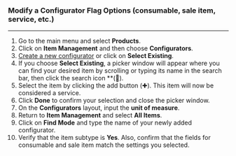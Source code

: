 
### Modify a Configurator Flag Options (consumable, sale item, service, etc.)
_______
1. Go to the main menu and select **Products**.
2. Click on **Item Management** and then choose **Configurators**.
3. [Create a new configurator](Creating%20a%20Configurator.md) or click on **Select Existing**.
4. If you choose **Select Existing**, a picker window will appear where you can find your desired item by scrolling or typing its name in the search bar, then click the search icon **(🔎).
5. Select the item by clicking the add button (✚). This item will now be considered a service.
6. Click **Done** to confirm your selection and close the picker window.
7. On the **Configurators** layout, input the **unit of measure**. 
10. Return to **Item Management** and select **All Items**.
11. Click on **Find Mode** and type the name of your newly added configurator.
12. Verify that the item subtype is **Yes**. Also, confirm that the fields for consumable and sale item match the settings you selected. 

